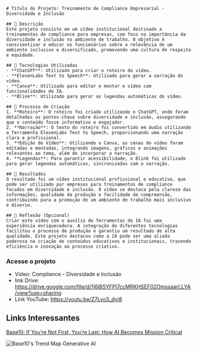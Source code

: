 ```Projeto video com IA
# Título do Projeto: Treinamento de Compliance Empresarial - Diversidade e Inclusão

## 📒 Descrição
Este projeto consiste em um vídeo institucional destinado a treinamentos de compliance para empresas, com foco na importância da diversidade e inclusão no ambiente de trabalho. O objetivo é conscientizar e educar os funcionários sobre a relevância de um ambiente inclusivo e diversificado, promovendo uma cultura de respeito e equidade.

## 🤖 Tecnologias Utilizadas
- **ChatGPT**: Utilizado para criar o roteiro do vídeo.
- **ElevenLabs Text to Speech**: Utilizado para gerar a narração do vídeo.
- **Canva**: Utilizado para editar e montar o vídeo com funcionalidades de IA.
- **Blink**: Utilizado para gerar as legendas automáticas do vídeo.

## 🧐 Processo de Criação
1. **Roteiro**: O roteiro foi criado utilizando o ChatGPT, onde foram detalhados os pontos-chave sobre diversidade e inclusão, assegurando que o conteúdo fosse informativo e engajador.
2. **Narração**: O texto do roteiro foi convertido em áudio utilizando a ferramenta ElevenLabs Text to Speech, proporcionando uma narração clara e profissional.
3. **Edição de Vídeo**: Utilizando o Canva, as cenas do vídeo foram editadas e montadas, integrando imagens, gráficos e animações relevantes ao tema, além de incorporar a narração.
4. **Legendas**: Para garantir acessibilidade, o Blink foi utilizado para gerar legendas automáticas, sincronizadas com a narração.

## 🚀 Resultados
O resultado foi um vídeo institucional profissional e educativo, que pode ser utilizado por empresas para treinamentos de compliance focados em diversidade e inclusão. O vídeo se destaca pela clareza das informações, qualidade da produção e facilidade de compreensão, contribuindo para a promoção de um ambiente de trabalho mais inclusivo e diverso.

## 💭 Reflexão (Opcional)
Criar este vídeo com o auxílio de ferramentas de IA foi uma experiência enriquecedora. A integração de diferentes tecnologias facilitou o processo de produção e garantiu um resultado de alta qualidade. Este projeto destacou como a IA pode ser uma aliada poderosa na criação de conteúdos educativos e institucionais, trazendo eficiência e inovação ao processo criativo.
```

### Acesse o projeto

- Vídeo: Compliance - Diversidade e Inclusão
- link Drive: https://drive.google.com/file/d/1I6l8SYFPI7ccMRKHSEF02OmssaarLLYA/view?usp=sharing
- Link YouTube: https://youtu.be/Z7Lvo3_dyi8

## Links Interessantes

[Base10: If You’re Not First, You’re Last: How AI Becomes Mission Critical](https://base10.vc/post/generative-ai-mission-critical/)

![Base10's Trend Map Generative AI](https://github.com/digitalinnovationone/lab-natty-or-not/assets/730492/f4df26e8-f8f7-4419-8252-c69d73ea930c)
